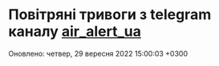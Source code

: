 # Повітряні тривоги з telegram каналу [air_alert_ua](https://t.me/air_alert_ua)

Оновлено:
четвер, 29 вересня 2022 15:00:03 +0300
